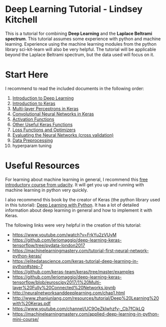 # Deep Learning Tutorial - Lindsey Kitchell
This is a tutorial for combining **Deep Learning** and the **Laplace Beltrami spectrum**. This tutorial assumes some experience with python and machine learning. Experience using the machine learning modules from the python library sci-kit-learn will also be very helpful. The tutorial will be applicable beyond the Laplace Beltrami spectrum, but the data used will focus on it. 

# Start Here
I recommend to read the included documents in the following order:
1. [Introduction to Deep Learning](https://github.com/kitchell/DeepLearningTutorial_LBspectrum/blob/master/Introduction.md)
2. [Introduction to Keras](https://github.com/kitchell/DeepLearningTutorial_LBspectrum/blob/master/keras_basics.md)
3. [Multi-layer Perceptrons in Keras](https://github.com/kitchell/DeepLearningTutorial_LBspectrum/blob/master/MLP.md)
4. [Convolutional Neural Networks in Keras](https://github.com/kitchell/DeepLearningTutorial_LBspectrum/blob/master/CNN.md)
5. [Activation Functions](https://github.com/kitchell/DeepLearningTutorial_LBspectrum/blob/master/ActivationFxns.md)
6. [Other Useful Keras Functions](https://github.com/kitchell/DeepLearningTutorial_LBspectrum/blob/master/UsefulKerasFxns.md)
7. [Loss Functions and Optimizers](https://github.com/kitchell/DeepLearningTutorial_LBspectrum/blob/master/LossFxnsOptimizers.md)
8. [Evaluating the Neural Networks (cross validation)](https://github.com/kitchell/DeepLearningTutorial_LBspectrum/blob/master/EvaluatingtheNN.md)
9. [Data Preprocessing](https://github.com/kitchell/DeepLearningTutorial_LBspectrum/blob/master/DataPreprocessing.md)
10. hyperparam tuning


# Useful Resources

For learning about machine learning in general, I recommend this [free introductory course from udacity](https://www.udacity.com/course/intro-to-machine-learning--ud120). It will get you up and running with machine learning in python very quickly. 

I also recommend this book by the creator of Keras (the python library used in this tutorial): [Deep Learning with Python](https://www.manning.com/books/deep-learning-with-python). It has a lot of detailed information about deep learning in general and how to implement it with Keras.

The following links were very helpful in the creation of this tutorial:

* https://www.youtube.com/watch?v=FrkYu2zVUyM
* https://github.com/leriomaggio/deep-learning-keras-tensorflow/tree/pydata-london2017
* https://machinelearningmastery.com/tutorial-first-neural-network-python-keras/
* https://elitedatascience.com/keras-tutorial-deep-learning-in-python#step-7
* https://github.com/keras-team/keras/tree/master/examples
* https://github.com/leriomaggio/deep-learning-keras-tensorflow/blob/euroscipy2017/1%20Multi-layer%20Fully%20Connected%20Networks.ipynb
* http://neuralnetworksanddeeplearning.com/chap1.html
* http://www.zhanjunlang.com/resources/tutorial/Deep%20Learning%20with%20Keras.pdf
* https://www.youtube.com/channel/UC9OeZkIwhzfv-_Cb7fCikLQ
* https://machinelearningmastery.com/applied-deep-learning-in-python-mini-course/


